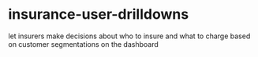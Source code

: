 # insurance-user-drilldowns
let insurers make decisions about who to insure and what to charge  based on customer segmentations on the dashboard
